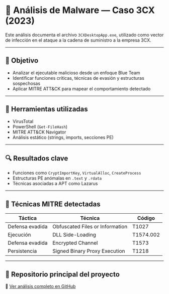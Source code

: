# 🦠 Análisis de Malware — Caso 3CX (2023)

Este análisis documenta el archivo `3CXDesktopApp.exe`, utilizado como vector de infección en el ataque a la cadena de suministro a la empresa 3CX.

---

## 🎯 Objetivo

- Analizar el ejecutable malicioso desde un enfoque Blue Team
- Identificar funciones críticas, técnicas de evasión y estructuras sospechosas
- Aplicar MITRE ATT&CK para mapear el comportamiento detectado

---

## 🔧 Herramientas utilizadas

- VirusTotal
- PowerShell (`Get-FileHash`)
- MITRE ATT&CK Navigator
- Análisis estático (strings, imports, secciones PE)

---

## 🔍 Resultados clave

- Funciones como `CryptImportKey`, `VirtualAlloc`, `CreateProcess`
- Estructuras PE anómalas en `.text` y `.rdata`
- Técnicas asociadas a APT como Lazarus

---

## 🧩 Técnicas MITRE detectadas

| Táctica              | Técnica                          | Código     |
|----------------------|-----------------------------------|------------|
| Defensa evadida      | Obfuscated Files or Information   | T1027      |
| Ejecución            | DLL Side-Loading                  | T1574.002  |
| Defensa evadida      | Encrypted Channel                 | T1573      |
| Persistencia         | Signed Binary Proxy Execution     | T1218      |

---

## 📁 Repositorio principal del proyecto

🔗 [Ver análisis completo en GitHub](https://github.com/Albaro85p/-An-lisis-de-Malware-Caso-Ataque-a-la-Cadena-de-Suministro-3CX)
